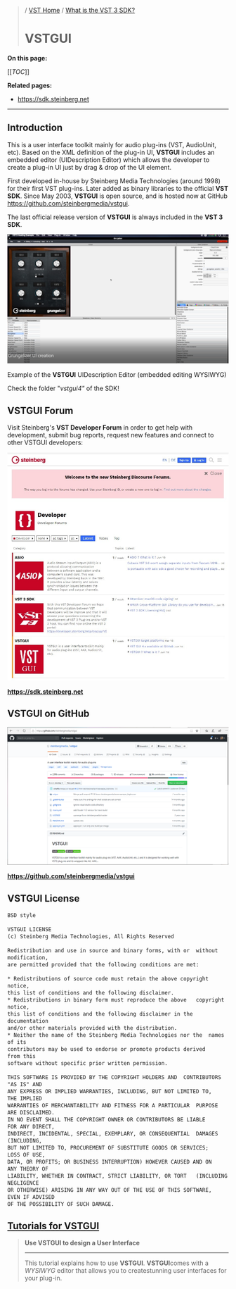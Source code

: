 >/ [VST Home](/Index.md) / [What is the VST 3 SDK?](../What+is+the+VST+3+SDK/Index.md)
>
># VSTGUI

**On this page:**

[[_TOC_]]

**Related pages:**

- <https://sdk.steinberg.net>

---

## Introduction

This is a user interface toolkit mainly for audio plug-ins (VST, AudioUnit, etc). Based on the XML definition of the plug-in UI, **VSTGUI** includes an embedded editor (UIDescription Editor) which allows the developer to create a plug-in UI just by drag & drop of the UI element.

First developed in-house by Steinberg Media Technologies (around 1998) for their first VST plug-ins. Later added as binary libraries to the official **VST SDK**. Since May 2003, **VSTGUI** is open source, and is hosted now at GitHub <https://github.com/steinbergmedia/vstgui>.

The last official release version of **VSTGUI** is always included in the **VST 3 SDK**.

![what_if_35](/resources/what_is_35.png)

Example of the **VSTGUI** UIDescription Editor (embedded editing WYSIWYG)

Check the folder "*vstgui4"* of the SDK!

## VSTGUI Forum

Visit Steinberg's **VST Developer Forum** in order to get help with development, submit bug reports, request new features and connect to other VSTGUI developers:

![what_if_36](/resources/what_is_36.jpg)

**<https://sdk.steinberg.net>**

## VSTGUI on GitHub

![what_if_37](/resources/what_is_37.png)

**<https://github.com/steinbergmedia/vstgui>**

## VSTGUI License

    BSD style
    
    VSTGUI LICENSE
    (c) Steinberg Media Technologies, All Rights Reserved
    
    Redistribution and use in source and binary forms, with or  without modification,
    are permitted provided that the following conditions are met:
    
    * Redistributions of source code must retain the above copyright    notice,
    this list of conditions and the following disclaimer.
    * Redistributions in binary form must reproduce the above   copyright notice,
    this list of conditions and the following disclaimer in the     documentation
    and/or other materials provided with the distribution.
    * Neither the name of the Steinberg Media Technologies nor the  names of its
    contributors may be used to endorse or promote products derived     from this
    software without specific prior written permission.
    
    THIS SOFTWARE IS PROVIDED BY THE COPYRIGHT HOLDERS AND  CONTRIBUTORS "AS IS" AND
    ANY EXPRESS OR IMPLIED WARRANTIES, INCLUDING, BUT NOT LIMITED TO,   THE IMPLIED
    WARRANTIES OF MERCHANTABILITY AND FITNESS FOR A PARTICULAR  PURPOSE ARE DISCLAIMED.
    IN NO EVENT SHALL THE COPYRIGHT OWNER OR CONTRIBUTORS BE LIABLE     FOR ANY DIRECT,
    INDIRECT, INCIDENTAL, SPECIAL, EXEMPLARY, OR CONSEQUENTIAL  DAMAGES (INCLUDING,
    BUT NOT LIMITED TO, PROCUREMENT OF SUBSTITUTE GOODS OR SERVICES;    LOSS OF USE,
    DATA, OR PROFITS; OR BUSINESS INTERRUPTION) HOWEVER CAUSED AND ON   ANY THEORY OF
    LIABILITY, WHETHER IN CONTRACT, STRICT LIABILITY, OR TORT   (INCLUDING NEGLIGENCE
    OR OTHERWISE) ARISING IN ANY WAY OUT OF THE USE OF THIS SOFTWARE,   EVEN IF ADVISED
    OF THE POSSIBILITY OF SUCH DAMAGE.

## [Tutorials for VSTGUI](../Tutorials/Use+VSTGUI+to+design+a+UI.md)

>**Use VSTGUI to design a User Interface**
>
>---
>
>This tutorial explains how to use **VSTGUI**. **VSTGUI**comes with a *WYSIWYG* editor that allows you to createstunning user interfaces for your plug-in.